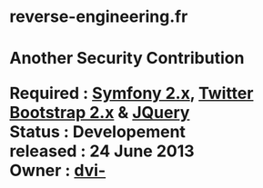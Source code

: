 <h1> reverse-engineering.fr<h1>

Another Security Contribution
 
 
Required : <a href="https://github.com/Symfony/symfony" target="_blank">Symfony 2.x</a>, <a href="https://github.com/twitter/bootstrap" target="_blank">Twitter Bootstrap 2.x</a> & <a href="https://github.com/jquery" target="_blank">JQuery</a><br>
Status : Developement <br>
released : 24 June 2013 <br>
Owner : <a href="https://connect.sensiolabs.com/profile/dvi-" target="_blank">dvi-</a> <br>
